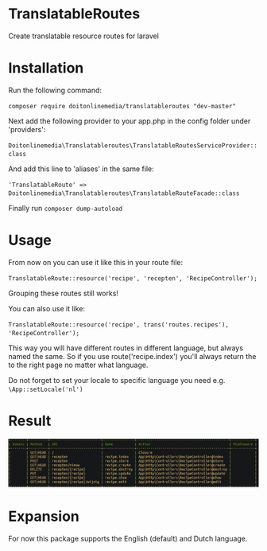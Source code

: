 # TranslatableRoutes
Create translatable resource routes for laravel

# Installation

Run the following command:

`composer require doitonlinemedia/translatableroutes "dev-master"`


Next add the following provider to your app.php in the config folder under 'providers':

`Doitonlinemedia\Translatableroutes\TranslatableRoutesServiceProvider::class`


And add this line to 'aliases' in the same file:

`'TranslatableRoute' => Doitonlinemedia\Translatableroutes\TranslatableRouteFacade::class`


Finally run `composer dump-autoload`


# Usage
From now on you can use it like this in your route file:

`TranslatableRoute::resource('recipe', 'recepten', 'RecipeController');`

Grouping these routes still works!

You can also use it like:

`TranslatableRoute::resource('recipe', trans('routes.recipes'), 'RecipeController');`

This way you will have different routes in different language, but always named the same. So if you use route('recipe.index') you'll always return the to the right page no matter what language.

Do not forget to set your locale to specific language you need e.g. `\App::setLocale('nl')`

# Result
![Alt text](example.png?raw=true "Routes Example")

# Expansion

For now this package supports the English (default) and Dutch language.


